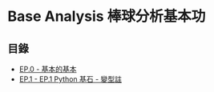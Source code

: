 # Base Analysis 棒球分析基本功

## 目錄

- [EP.0 - 基本的基本](https://youtu.be/leTmZIeWrso)
- [EP.1 - EP.1 Python 基石 - 變型註](https://youtu.be/jLhOyUWigzo)
